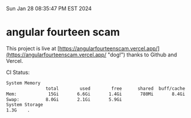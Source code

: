 Sun Jan 28 08:35:47 PM EST 2024

# angular fourteen scam


This project is live at [https://angularfourteenscam.vercel.app/](https://angularfourteenscam.vercel.app/ "dog!") thanks to Github and Vercel.

CI Status: 

```bash
System Memory
               total        used        free      shared  buff/cache   available
Mem:            15Gi       6.6Gi       1.4Gi       780Mi       8.4Gi       8.7Gi
Swap:          8.0Gi       2.1Gi       5.9Gi
System Storage
1.3G	.
